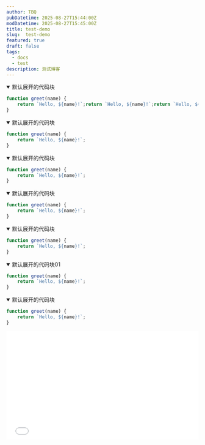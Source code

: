 ```yaml
---
author: TBQ
pubDatetime: 2025-08-27T15:44:00Z
modDatetime: 2025-08-27T15:45:00Z
title: test-demo
slug:  test-demo
featured: true
draft: false
tags:
  - docs
  - test
description: 测试博客
---
```




<details open>
<summary>默认展开的代码块</summary>

```javascript
function greet(name) {
    return `Hello, ${name}!`;return `Hello, ${name}!`;return `Hello, ${name}!`;return `Hello, ${name}!`;return `Hello, ${name}!`;return `Hello, ${name}!`;return `Hello, ${name}!`;return `Hello, ${name}!`;return `Hello, ${name}!`;return `Hello, ${name}!`;return `Hello, ${name}!`;return `Hello, ${name}!`;return `Hello, ${name}!`;return `Hello, ${name}!`;return `Hello, ${name}!`;return `Hello, ${name}!`;return `Hello, ${name}!`;return `Hello, ${name}!`;return `Hello, ${name}!`;return `Hello, ${name}!`;
}
```
</details>

<details open>
<summary>默认展开的代码块</summary>

```javascript
function greet(name) {
    return `Hello, ${name}!`;
}
```
</details>

<details open>
<summary>默认展开的代码块</summary>

```javascript
function greet(name) {
    return `Hello, ${name}!`;
}
```
</details>

<details open>
<summary>默认展开的代码块</summary>

```javascript
function greet(name) {
    return `Hello, ${name}!`;
}
```
</details>

<details open>
<summary>默认展开的代码块</summary>

```javascript
function greet(name) {
    return `Hello, ${name}!`;
}
```
</details>
<details open>
<summary>默认展开的代码块01</summary>

```javascript
function greet(name) {
    return `Hello, ${name}!`;
}
```
</details>

<details open>
<summary>默认展开的代码块</summary>

```javascript
function greet(name) {
    return `Hello, ${name}!`;
}
```
</details>


<div style="position: relative; width: 100%; height: 0; padding-bottom: 56.25%;">
    <iframe 
        src="//player.bilibili.com/player.html?isOutside=true&aid=115015264900259&bvid=BV176tdzrE9b&cid=31645763766&p=1" 
        style="position: absolute; top: 0; left: 0; width: 100%; height: 100%;" 
        scrolling="no" 
        border="0" 
        frameborder="no" 
        framespacing="0" 
        allowfullscreen="true">
    </iframe>
</div>

